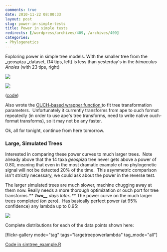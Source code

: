 ```yaml
---
comments: true
date: 2010-11-22 08:00:33
layout: post
slug: power-in-simple-tests
title: Power in simple tests
redirects: [/wordpress/archives/409, /archives/409]
categories:
- Phylogenetics
---
```


Exploring power in simple tree models. With the smaller tree from the _geospiza _dataset, (14 tips, left) is less than yesterday's in the _bimaculus Anoles_ (with 23 tips, right)

![]( http://farm5.staticflickr.com/4086/5196757723_3c7540af8e_o.png )


![]( http://farm5.staticflickr.com/4151/5197061110_d98d0e4ebe_o.png )


([code](https://github.com/cboettig/Comparative-Phylogenetics/commit/2e5c5d2b5c412550c75689d426bcdeb9a3274445#diff-1))

Also wrote the [OUCH-based wrapper function ](https://github.com/cboettig/Comparative-Phylogenetics/commit/2e5c5d2b5c412550c75689d426bcdeb9a3274445#diff-0)to fit tree transformation parameters.  Unfortunately it currently transforms from ape to ouch format repeatedly (in order to use ape's tree transforms, need to write native ouch-format transforms), so it may not be any faster.

Ok, all for tonight, continue from here tomorrow.


### Large, Simulated Trees


Interested in comparing these power curves to much larger trees.  Note already above that the 14 taxa _geospiza_ tree never gets above a power of 0.80, meaning that even in the most dramatic example of no phylogenetic signal will not be detected 20% of the time.  This asymmetric comparison isn't strictly necessary, we could ask about the power in the reverse test.

The larger simulated trees are much slower, machine chugging away at them now. Really needs a more thorough optimization or ouch port for tree transforms._** ****Two**__** days later..**_ The power curve on the much larger trees completed (on zero).  Has basically perfect power (at 95% confidence) any lambda up to 0.95:

![]( http://farm5.staticflickr.com/4127/5205838636_73b41eba30_o.png )


Complete distributions for each of the data points shown here:

[flickr-gallery mode="tag" tags="largetreepowerlambda" tag_mode="all"]

[Code in simtree_example.R](https://github.com/cboettig/Comparative-Phylogenetics/blob/e1e48e7bcb197ce0faed287a6835be9808805f93/pmc/demos/simtree_example.R)
